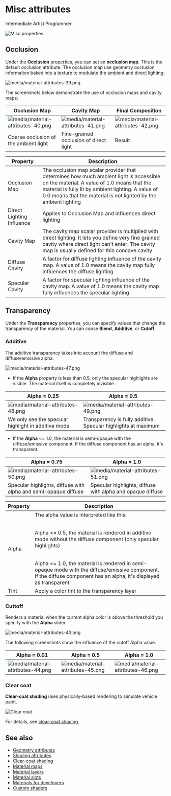 # Misc attributes

<span class="badge text-bg-primary">Intermediate</span>
<span class="badge text-bg-success">Artist</span>
<span class="badge text-bg-success">Programmer</span>

![Misc properties](media/misc-properties.png)

## Occlusion

Under the **Occlusion** properties, you can set an **occlusion map**. This is the default occlusion attribute. The occlusion map use geometry occlusion information baked into a texture to modulate the ambient and direct lighting.

![media/material-attributes-39.png](media/material-attributes-39.png)

The screenshots below demonstrate the use of occlusion maps and cavity maps:

| Occlusion Map | Cavity Map | Final Composition |
| ------- | ------ | -------
| ![media/material-attributes-40.png](media/material-attributes-40.png) | ![media/material-attributes-41.png](media/material-attributes-41.png) | ![media/material-attributes-42.png](media/material-attributes-42.png) |
| Coarse occlusion of the ambient light | Fine-grained occlusion of direct light | Result |

| Property | Description |
| --------- | ----
| Occlusion Map | The occlusion map scalar provider that determines how much ambient light is accessible on the material. A value of 1.0 means that the material is fully lit by ambient lighting. A value of 0.0 means that the material is not lighted by the ambient lighting |
| Direct Lighting Influence | Applies to Occlusion Map and influences direct lighting |
| Cavity Map | The cavity map scalar provider is multiplied with direct lighting. It lets you define very fine grained cavity where direct light can't enter. The cavity map is usually defined for thin concave cavity |
| Diffuse Cavity | A factor for diffuse lighting influence of the cavity map. A value of 1.0 means the cavity map fully influences the diffuse lighting |
| Specular Cavity | A factor for specular lighting influence of the cavity map. A value of 1.0 means the cavity map fully influences the specular lighting |

## Transparency

Under the **Transparency** properties, you can specify values that change the transparency of the material. You can coose **Blend**, **Additive**, or **Cutoff**.

### Additive

The additive transparency takes into account the diffuse and diffuse/emissive alpha.

![media/material-attributes-47.png](media/material-attributes-47.png)

- If the **Alpha** property is less than 0.5, only the specular highlights are visible. The material itself is completely invisible.

| Alpha = 0.25 | Alpha = 0.5 |
| -------------- | -----------
| ![media/material-attributes-48.png](media/material-attributes-48.png) | ![media/material-attributes-49.png](media/material-attributes-49.png) |
| We only see the specular highlight in additive mode | Transparency is fully additive. Specular highlights at maximum |

- If the **Alpha** <= 1.0, the material is semi-opaque with the diffuse/emissive component. If the diffuse component has an alpha, it's transparent.

| Alpha = 0.75 | Alpha = 1.0 |
| -------------- | ---------------------- |
| ![media/material-attributes-50.png](media/material-attributes-50.png) | ![media/material-attributes-51.png](media/material-attributes-51.png) |
| Specular highlights, diffuse with alpha and semi-opaque diffuse | Specular highlights, diffuse with alpha and opaque diffuse |

| Property | Description |
| -------- | -----------
| Alpha | The alpha value is interpreted like this:<p></p><br> Alpha <= 0.5, the material is rendered in additive mode without the diffuse component (only specular highlights)</br> <p></p><br>Alpha <= 1.0, the material is rendered in semi-opaque mode with the diffuse/emissive component. If the diffuse component has an alpha, it's displayed as transparent</br> |
| Tint | Apply a color tint to the transparency layer |

### Cuttoff

Renders a material when the current alpha color is above the threshold you specify with the **Alpha** slider.

![media/material-attributes-43.png](media/material-attributes-43.png)

The following screenshots show the influence of the cutoff Alpha value.

| Alpha = 0.01 | Alpha = 0.5 | Alpha = 1.0 |
| -------------| --------------- | ------------
| ![media/material-attributes-44.png](media/material-attributes-44.png) | ![media/material-attributes-45.png](media/material-attributes-45.png) | ![media/material-attributes-46.png](media/material-attributes-46.png) |

### Clear coat

**Clear-coat shading** uses physically-based rendering to simulate vehicle paint.

![Clear coat](media/clear-coat-2.jpg)

For details, see [clear-coat shading](clear-coat-shading.md).

## See also

* [Geometry attributes](geometry-attributes.md)
* [Shading attributes](shading-attributes.md)
* [Clear-coat shading](clear-coat-shading.md)
* [Material maps](material-maps.md)
* [Material layers](material-layers.md)
* [Material slots](material-slots.md)
* [Materials for developers](materials-for-developers.md)
* [Custom shaders](../effects-and-shaders/custom-shaders.md)